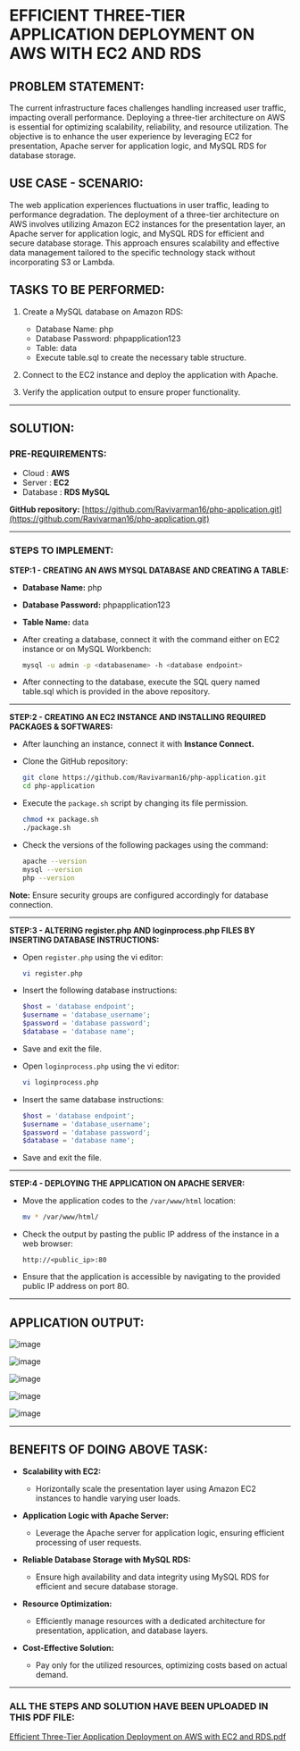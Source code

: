 # **EFFICIENT THREE-TIER APPLICATION DEPLOYMENT ON AWS WITH EC2 AND RDS**

## **PROBLEM STATEMENT:**
The current infrastructure faces challenges handling increased user traffic, impacting overall performance. Deploying a three-tier architecture on AWS is essential for optimizing scalability, reliability, and resource utilization. The objective is to enhance the user experience by leveraging EC2 for presentation, Apache server for application logic, and MySQL RDS for database storage.

## **USE CASE - SCENARIO:**
The web application experiences fluctuations in user traffic, leading to performance degradation. The deployment of a three-tier architecture on AWS involves utilizing Amazon EC2 instances for the presentation layer, an Apache server for application logic, and MySQL RDS for efficient and secure database storage. This approach ensures scalability and effective data management tailored to the specific technology stack without incorporating S3 or Lambda.

## **TASKS TO BE PERFORMED:**
1. Create a MySQL database on Amazon RDS:
   - Database Name: php
   - Database Password: phpapplication123
   - Table: data
   - Execute table.sql to create the necessary table structure.

2. Connect to the EC2 instance and deploy the application with Apache.
3. Verify the application output to ensure proper functionality.

---


## **SOLUTION:**
### **PRE-REQUIREMENTS:**
- Cloud           : **AWS**
- Server          : **EC2**
- Database        : **RDS MySQL**

**GitHub repository:** [https://github.com/Ravivarman16/php-application.git](https://github.com/Ravivarman16/php-application.git)

---


### **STEPS TO IMPLEMENT:**

**STEP:1 - CREATING AN AWS MYSQL DATABASE AND CREATING A TABLE:**

- **Database Name:** php
  
- **Database Password:** phpapplication123
- **Table Name:** data

- After creating a database, connect it with the command either on EC2 instance or on MySQL Workbench:
    ```bash
    mysql -u admin -p <databasename> -h <database endpoint>
    ```

- After connecting to the database, execute the SQL query named table.sql which is provided in the above repository.

---

**STEP:2 - CREATING AN EC2 INSTANCE AND INSTALLING REQUIRED PACKAGES & SOFTWARES:**

- After launching an instance, connect it with **Instance Connect.**

- Clone the GitHub repository:
    ```bash
    git clone https://github.com/Ravivarman16/php-application.git 
    cd php-application
    ```

- Execute the `package.sh` script by changing its file permission.
    ```bash
    chmod +x package.sh
    ./package.sh
    ```

- Check the versions of the following packages using the command:
    ```bash
    apache --version
    mysql --version
    php --version
    ```

**Note:** Ensure security groups are configured accordingly for database connection.

---

**STEP:3 - ALTERING register.php AND loginprocess.php FILES BY INSERTING DATABASE INSTRUCTIONS:**

- Open `register.php` using the vi editor:
    ```bash
    vi register.php
    ```

- Insert the following database instructions:
    ```php
    $host = 'database endpoint';
    $username = 'database_username';
    $password = 'database password';
    $database = 'database name';
    ```

- Save and exit the file.

- Open `loginprocess.php` using the vi editor:
    ```bash
    vi loginprocess.php
    ```

- Insert the same database instructions:
    ```php
    $host = 'database endpoint';
    $username = 'database_username';
    $password = 'database password';
    $database = 'database name';
    ```

- Save and exit the file.

---

**STEP:4 - DEPLOYING THE APPLICATION ON APACHE SERVER:**

- Move the application codes to the `/var/www/html` location:
    ```bash
    mv * /var/www/html/
    ```

- Check the output by pasting the public IP address of the instance in a web browser:
    ```
    http://<public_ip>:80
    ```

- Ensure that the application is accessible by navigating to the provided public IP address on port 80.

---

## APPLICATION OUTPUT:

![image](https://github.com/Ravivarman16/php-application/assets/129171351/9dc4aa58-93a0-45b1-ab27-96e79cee228e)


![image](https://github.com/Ravivarman16/php-application/assets/129171351/6ce6ddbb-b19b-42fe-a7ba-c41155deed27)


![image](https://github.com/Ravivarman16/php-application/assets/129171351/f89415f4-4643-4cb2-847e-0183484dd666)


![image](https://github.com/Ravivarman16/php-application/assets/129171351/d6e302f3-091f-4b8e-9695-ba8988fdc9ac)


![image](https://github.com/Ravivarman16/php-application/assets/129171351/bcc69638-9153-433f-b269-fce5d849608c)


---

## BENEFITS OF DOING ABOVE TASK:

- **Scalability with EC2:**
  - Horizontally scale the presentation layer using Amazon EC2 instances to handle varying user loads.

- **Application Logic with Apache Server:**
  - Leverage the Apache server for application logic, ensuring efficient processing of user requests.

- **Reliable Database Storage with MySQL RDS:**
  - Ensure high availability and data integrity using MySQL RDS for efficient and secure database storage.

- **Resource Optimization:**
  - Efficiently manage resources with a dedicated architecture for presentation, application, and database layers.

- **Cost-Effective Solution:**
  - Pay only for the utilized resources, optimizing costs based on actual demand.

---

### ALL THE STEPS AND SOLUTION HAVE BEEN UPLOADED IN THIS PDF FILE:

[Efficient Three-Tier Application Deployment on AWS with EC2 and RDS.pdf](https://github.com/Ravivarman16/php-application/files/13792065/Efficient.Three-Tier.Application.Deployment.on.AWS.with.EC2.and.RDS.pdf)

